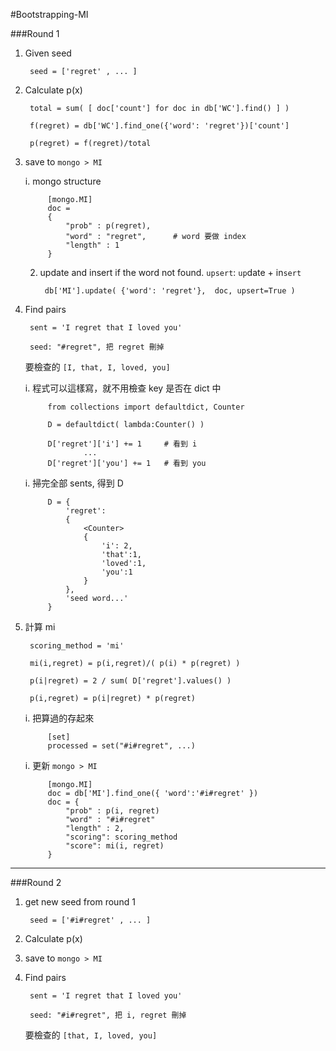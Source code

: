 #Bootstrapping-MI


###Round 1

1. Given seed

		seed = ['regret' , ... ]

2. Calculate p(x)
		
		total = sum( [ doc['count'] for doc in db['WC'].find() ] )

		f(regret) = db['WC'].find_one({'word': 'regret'})['count']
		
		p(regret) = f(regret)/total
		
3. save to <code>mongo > MI</code>

	i. mongo structure
	
			[mongo.MI]
			doc = 
			{
				"prob" : p(regret), 
				"word" : "regret",		# word 要做 index
				"length" : 1
			}

	2. update and insert if the word not found. <code>upsert</code>: <code>up</code>date + in<code>sert</code>

			db['MI'].update( {'word': 'regret'},  doc, upsert=True )
		
4. Find pairs

		sent = 'I regret that I loved you'
		
		seed: "#regret", 把 regret 刪掉
		
	要檢查的 <code>[I, that, I, loved, you]</code>
		
	i. 程式可以這樣寫，就不用檢查 key 是否在 dict 中
	
			from collections import defaultdict, Counter
			
			D = defaultdict( lambda:Counter() )
			
			D['regret']['i'] += 1 	  # 看到 i
					...
			D['regret']['you'] += 1   # 看到 you

	i. 掃完全部 sents, 得到 D
		
			D = {
				'regret':
				{
					<Counter>
					{
						'i': 2,
						'that':1,
						'loved':1,
						'you':1
					}
				},
				'seed word...'
			}
		
5. 計算 mi

		scoring_method = 'mi'

		mi(i,regret) = p(i,regret)/( p(i) * p(regret) )
		
		p(i|regret) = 2 / sum( D['regret'].values() )
		
		p(i,regret) = p(i|regret) * p(regret)
		
	i. 把算過的存起來
	
			[set]
			processed = set("#i#regret", ...)
		
	i. 更新 <code>mongo > MI</code>
	
			[mongo.MI]
			doc = db['MI'].find_one({ 'word':'#i#regret' })
			doc = {
				"prob" : p(i, regret)
				"word" : "#i#regret"
				"length" : 2,
				"scoring": scoring_method
				"score": mi(i, regret)
			}
			
---

###Round 2

1. get new seed from round 1

		seed = ['#i#regret' , ... ]

2. Calculate p(x)

3. save to <code>mongo > MI</code>

4. Find pairs

		sent = 'I regret that I loved you'
		
		seed: "#i#regret", 把 i, regret 刪掉
		
	要檢查的 <code>[that, I, loved, you]</code>
		
